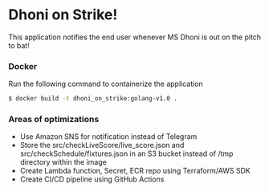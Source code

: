 # Dhoni on Strike!

This application notifies the end user whenever MS Dhoni is out on the pitch to bat!

### Docker

Run the following command to containerize the application

```bash
$ docker build -t dhoni_on_strike:golang-v1.0 .
```

### Areas of optimizations

* Use Amazon SNS for notification instead of Telegram
* Store the src/checkLiveScore/live_score.json and src/checkSchedule/fixtures.json in an S3 bucket instead of /tmp directory within the image
* Create Lambda function, Secret, ECR repo using Terraform/AWS SDK
* Create CI/CD pipeline using GitHub Actions